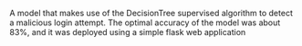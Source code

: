 A model that makes use of the DecisionTree supervised algorithm to detect a malicious login attempt. The optimal accuracy of the model was about 83%, and it was deployed using a simple flask web application
